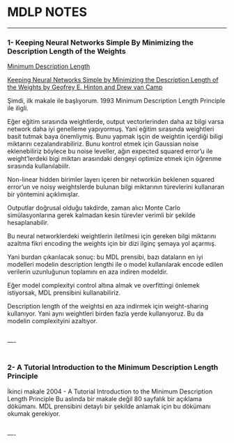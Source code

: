 # MDLP NOTES


<!-- WARNING: THIS FILE WAS AUTOGENERATED! DO NOT EDIT! -->

------------------------------------------------------------------------

### 1- Keeping Neural Networks Simple By Minimizing the Description Length of the Weights

[Minimum Description
Length](https://en.wikipedia.org/wiki/Minimum_description_length)

[Keeping Neural Networks Simple by Minimizing the Description Length of
the Weights by Geofrey E. Hinton and Drew van
Camp](https://www.cs.toronto.edu/~fritz/absps/colt93.pdf)

Şimdi, ilk makale ile başlıyorum. 1993 Minimum Description Length
Principle ile iligli.

Eğer eğitim sırasında weightlerde, output vectorlerinden daha az bilgi
varsa network daha iyi genelleme yapıyormuş. Yani eğitim sırasında
weightleri basit tutmak baya önemliymiş. Bunu yapmak işçin de weightin
içerdiği biligi miktarını cezalandırabiliriz. Bunu kontrol etmek için
Gaussian noise eklenebiliriz böylece bu noise leveller, ağın expected
squared error’u ile weight’lerdeki bigi miktarı arasındaki dengeyi
optimize etmek için öğrenme sırasında kullanılabiilr.

Non-linear hidden birimler layerı içeren bir networkün beklenen squared
error’un ve noisy weightslerde bulunan bilgi miktarının türevlerini
kullanaran bir yöntemini açıklımışlar.

Outputlar doğrusal olduğu takdirde, zaman alıcı Monte Carlo
simülasyonlarına gerek kalmadan kesin türevler verimli bir şekilde
hesaplanabilir.

Bu neural networklerdeki weightlerin iletilmesi için gereken bilgi
miktarını azaltma fikri encoding the weights için bir dizi ilginç şemaya
yol açarmış.

Yani burdan çıkarılacak sonuç: bu MDL prensibi, bazı dataların en iyi
modelleri modelin description lengthi ile o model kullanılarak encode
edilen verilerin uzunluğunun toplamını en aza indiren modeldir.

Eğer model complexityi control altına almak ve overfittingi önlemek
istiyorsak, MDL prensibini kullanabiliriz.

Description length of the weightsi en aza indirmek için weight-sharing
kullanıyor. Yani aynı weightleri birden fazla yerde kullanıyoruz. Bu da
modelin complexityini azaltıyor.

<br>—-<br><br>

### 2- A Tutorial Introduction to the Minimum Description Length Principle

İkinci makale 2004 - A Tutorial Introduction to the Minimum Description
Length Principle Bu aslında bir makale değil 80 sayfalık bir açıklama
dökümanı. MDL prensibini detaylı bir şekilde anlamak için bu dökümanı
okumak gerekiyor.

<br>—-<br><br>
